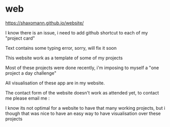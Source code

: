 # web
https://shaxomann.github.io/website/

I know there is an issue, i need to add github shortcut to each of my "project card"

Text contains some typing error, sorry, will fix it soon

This website work as a template of some of my projects

Most of these projects were done recently, i'm imposing to myself a  "one project a day challenge" 


All visualisation of these app are in my website.

The contact form of the website doesn't work as attended yet, to contact me please email me :

I know its not optimal for a website to have that many working projects, but i though that was nice to have an easy way to have visualisation over these projects
